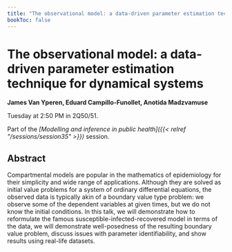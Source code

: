 ```yaml
---
title: "The observational model: a data-driven parameter estimation technique for dynamical systems"
bookToc: false
---
```


# The observational model: a data-driven parameter estimation technique for dynamical systems

**James Van Yperen, Eduard Campillo-Funollet, Anotida Madzvamuse**

Tuesday at 2:50 PM in 2Q50/51.

Part of the *[Modelling and inference in public health]({{< relref "/sessions/session35" >}})* session.

## Abstract

Compartmental models are popular in the mathematics of epidemiology for their simplicity and wide range of applications. Although they are solved as initial value problems for a system of ordinary differential equations, the observed data is typically akin of a boundary value type problem: we observe some of the dependent variables at given times, but we do not know the initial conditions. In this talk, we will demonstrate how to reformulate the famous susceptible-infected-recovered model in terms of the data, we will demonstrate well-posedness of the resulting boundary value problem, discuss issues with parameter identifiability, and show results using real-life datasets. 



